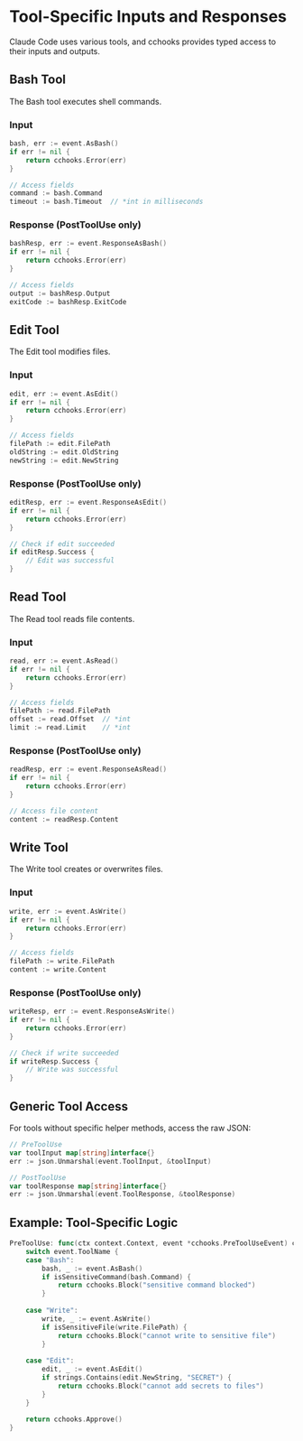 # Tool-Specific Inputs and Responses

Claude Code uses various tools, and cchooks provides typed access to their inputs and outputs.

## Bash Tool

The Bash tool executes shell commands.

### Input
```go
bash, err := event.AsBash()
if err != nil {
    return cchooks.Error(err)
}

// Access fields
command := bash.Command
timeout := bash.Timeout  // *int in milliseconds
```

### Response (PostToolUse only)
```go
bashResp, err := event.ResponseAsBash()
if err != nil {
    return cchooks.Error(err)
}

// Access fields
output := bashResp.Output
exitCode := bashResp.ExitCode
```

## Edit Tool

The Edit tool modifies files.

### Input
```go
edit, err := event.AsEdit()
if err != nil {
    return cchooks.Error(err)
}

// Access fields
filePath := edit.FilePath
oldString := edit.OldString
newString := edit.NewString
```

### Response (PostToolUse only)
```go
editResp, err := event.ResponseAsEdit()
if err != nil {
    return cchooks.Error(err)
}

// Check if edit succeeded
if editResp.Success {
    // Edit was successful
}
```

## Read Tool

The Read tool reads file contents.

### Input
```go
read, err := event.AsRead()
if err != nil {
    return cchooks.Error(err)
}

// Access fields
filePath := read.FilePath
offset := read.Offset  // *int
limit := read.Limit    // *int
```

### Response (PostToolUse only)
```go
readResp, err := event.ResponseAsRead()
if err != nil {
    return cchooks.Error(err)
}

// Access file content
content := readResp.Content
```

## Write Tool

The Write tool creates or overwrites files.

### Input
```go
write, err := event.AsWrite()
if err != nil {
    return cchooks.Error(err)
}

// Access fields
filePath := write.FilePath
content := write.Content
```

### Response (PostToolUse only)
```go
writeResp, err := event.ResponseAsWrite()
if err != nil {
    return cchooks.Error(err)
}

// Check if write succeeded
if writeResp.Success {
    // Write was successful
}
```

## Generic Tool Access

For tools without specific helper methods, access the raw JSON:

```go
// PreToolUse
var toolInput map[string]interface{}
err := json.Unmarshal(event.ToolInput, &toolInput)

// PostToolUse
var toolResponse map[string]interface{}
err := json.Unmarshal(event.ToolResponse, &toolResponse)
```

## Example: Tool-Specific Logic

```go
PreToolUse: func(ctx context.Context, event *cchooks.PreToolUseEvent) cchooks.PreToolUseResponseInterface {
    switch event.ToolName {
    case "Bash":
        bash, _ := event.AsBash()
        if isSensitiveCommand(bash.Command) {
            return cchooks.Block("sensitive command blocked")
        }
    
    case "Write":
        write, _ := event.AsWrite()
        if isSensitiveFile(write.FilePath) {
            return cchooks.Block("cannot write to sensitive file")
        }
    
    case "Edit":
        edit, _ := event.AsEdit()
        if strings.Contains(edit.NewString, "SECRET") {
            return cchooks.Block("cannot add secrets to files")
        }
    }
    
    return cchooks.Approve()
}
```